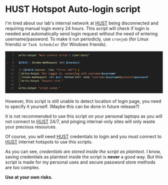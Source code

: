 # HUST Hotspot Auto-login script

I'm tired about our lab's internal network at [HUST](https://hust.edu.vn) being disconnected and requiring manual login every 24 hours. This script will check if login is needed and automatically send login request without the need of entering username/password. To make it run periodicly, use `cronjob` (for Linux friends) or `Task Scheduler` (for Windows friends).

![demops](docs/demops.png)

However, this script is still unable to detect location of login page, you need to specify it yourself. (Maybe this can be done in future release?)

It is not recommended to use this script on your personal laptops as you will not connect to [HUST](https://hust.edu.vn) 24/7, and pinging internal-only sites will only waste your precious resources.

Of course, you will need [HUST](https://hust.edu.vn) credentials to login and you must connect to [HUST](https://hust.edu.vn) internet hotspots to use this scripts.

As you can see, *credentials are stored inside the script as plaintext*. I know, saving credentials as plaintext inside the script is **never** a good way. But this script is made for my personal uses and secure password store methods are too complex.

**Use at your own risks.**
